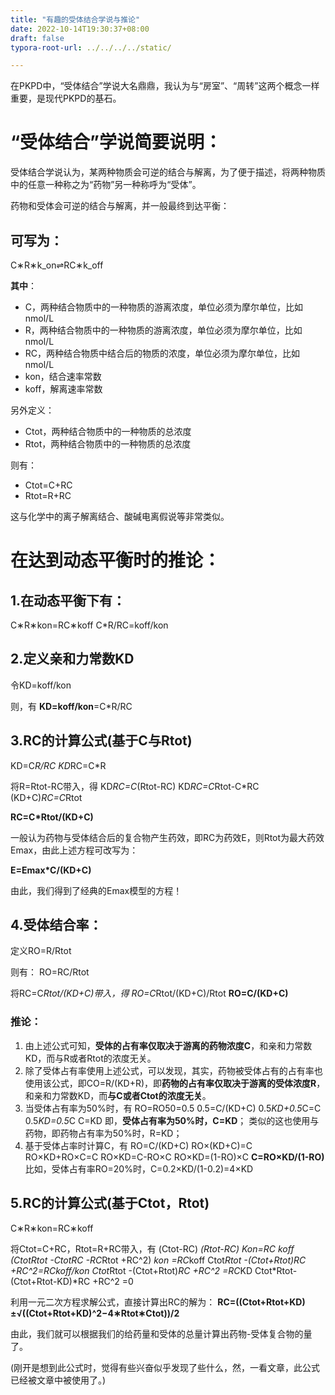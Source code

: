 ```yaml
---
title: "有趣的受体结合学说与推论"
date: 2022-10-14T19:30:37+08:00
draft: false
typora-root-url: ../../../../static/

---
```


在PKPD中，“受体结合”学说大名鼎鼎，我认为与“房室”、“周转”这两个概念一样重要，是现代PKPD的基石。

# “受体结合”学说简要说明：
受体结合学说认为，某两种物质会可逆的结合与解离，为了便于描述，将两种物质中的任意一种称之为“药物”另一种称呼为“受体”。

药物和受体会可逆的结合与解离，并一般最终到达平衡：

## 可写为：
  C∗R∗k_on⇌RC∗k_off

**其中**：
 - C，两种结合物质中的一种物质的游离浓度，单位必须为摩尔单位，比如nmol/L
 - R，两种结合物质中的一种物质的游离浓度，单位必须为摩尔单位，比如nmol/L
 - RC，两种结合物质中结合后的物质的浓度，单位必须为摩尔单位，比如nmol/L
 - kon，结合速率常数
 - koff，解离速率常数

另外定义：
 - Ctot，两种结合物质中的一种物质的总浓度
 - Rtot，两种结合物质中的一种物质的总浓度

则有：
 - Ctot=C+RC
 - Rtot=R+RC

这与化学中的离子解离结合、酸碱电离假说等非常类似。

# 在达到动态平衡时的推论：

## 1.在动态平衡下有：
C∗R∗kon=RC∗koff
C*R/RC=koff/kon

## 2.定义亲和力常数KD
令KD=koff/kon

则，有
**KD=koff/kon**=C*R/RC

## 3.RC的计算公式(基于C与Rtot)
KD=C*R/RC
KD*RC=C*R

将R=Rtot-RC带入，得
KD*RC=C*(Rtot-RC)
KD*RC=C*Rtot-C*RC
(KD+C)*RC=C*Rtot

**RC=C*Rtot/(KD+C)**

一般认为药物与受体结合后的复合物产生药效，即RC为药效E，则Rtot为最大药效Emax，由此上述方程可改写为：

**E=Emax*C/(KD+C)**

由此，我们得到了经典的Emax模型的方程！

## 4.受体结合率：

定义RO=R/Rtot

则有：
RO=RC/Rtot

将RC=C*Rtot/(KD+C)带入，得
RO=C*Rtot/(KD+C)/Rtot
**RO=C/(KD+C)**
### 推论：
1. 由上述公式可知，**受体的占有率仅取决于游离的药物浓度C**，和亲和力常数KD，而与R或者Rtot的浓度无关。
2. 除了受体占有率使用上述公式，可以发现，其实，药物被受体占有的占有率也使用该公式，即CO=R/(KD+R)，即**药物的占有率仅取决于游离的受体浓度R**，和亲和力常数KD，而**与C或者Ctot的浓度无关**。
3. 当受体占有率为50%时，有
RO=RO50=0.5
0.5=C/(KD+C)
0.5*KD+0.5*C=C
0.5*KD=0.5*C
C=KD
即，**受体占有率为50%时，C=KD**；
类似的这也使用与药物，即药物占有率为50%时，R=KD；
4. 基于受体占率时计算C，有
RO=C/(KD+C)
RO×(KD+C)=C
RO×KD+RO×C=C
RO×KD=C-RO×C
RO×KD=(1-RO)×C
**C=RO×KD/(1-RO)**
比如，受体占有率RO=20%时，C=0.2×KD/(1-0.2)=4×KD
## 5.RC的计算公式(基于Ctot，Rtot)

C∗R∗kon=RC∗koff

将Ctot=C+RC，Rtot=R+RC带入，有
(Ctot-RC) *(Rtot-RC) *Kon=RC *koff
(Ctot*Rtot -Ctot*RC -RC*Rtot +RC^2) *kon =RC*koff
Ctot*Rtot -(Ctot+Rtot)*RC +RC^2=RC*koff/kon
Ctot*Rtot -(Ctot+Rtot)*RC +RC^2 =RC*KD
Ctot*Rtot-(Ctot+Rtot-KD)*RC +RC^2 =0

利用一元二次方程求解公式，直接计算出RC的解为：
**RC=((Ctot+Rtot+KD)±√((Ctot+Rtot+KD)^2−4∗Rtot∗Ctot))/2**

由此，我们就可以根据我们的给药量和受体的总量计算出药物-受体复合物的量了。

(刚开是想到此公式时，觉得有些兴奋似乎发现了些什么，然，一看文章，此公式已经被文章中被使用了。)
